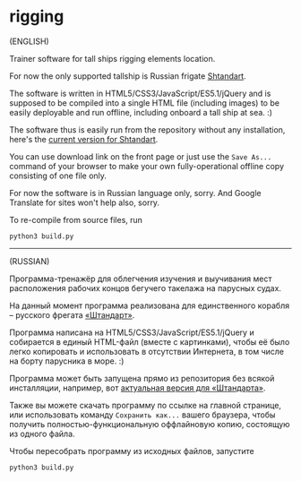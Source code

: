 # rigging

(ENGLISH)

Trainer software for tall ships rigging elements location.

For now the only supported tallship is Russian frigate [Shtandart](https://www.shtandart.ru/en/frigate/).

The software is written in HTML5/CSS3/JavaScript/ES5.1/jQuery and is supposed to be compiled into a single HTML file (including images) to be easily deployable and run offline, including onboard a tall ship at sea. :)

The software thus is easily run from the repository without any installation, here's the [current version for Shtandart](https://jolaf.github.io/rigging/shtandart.html).

You can use download link on the front page or just use the `Save As...` command of your browser to make your own fully-operational offline copy consisting of one file only.

For now the software is in Russian language only, sorry. And Google Translate for sites won't help also, sorry.

To re-compile from source files, run
```
python3 build.py
```

---

(RUSSIAN)

Программа-тренажёр для облегчения изучения и выучивания мест расположения рабочих концов бегучего такелажа на парусных судах.

На данный момент программа реализована для единственного корабля &ndash; русского фрегата [«Штандарт»](https://www.shtandart.ru/frigate/).

Программа написана на HTML5/CSS3/JavaScript/ES5.1/jQuery и собирается в единый HTML-файл (вместе с картинками), чтобы её было легко копировать и использовать в отсутствии Интернета, в том числе на борту парусника в море. :)

Программа может быть запущена прямо из репозитория без всякой инсталляции, например, вот [актуальная версия для «Штандарта»](https://jolaf.github.io/rigging/shtandart.html).

Также вы можете скачать программу по ссылке на главной странице, или использовать команду `Сохранить как...` вашего браузера, чтобы получить полностью-функциональную оффлайновую копию, состоящую из одного файла.

Чтобы пересобрать программу из исходных файлов, запустите
```
python3 build.py
```
